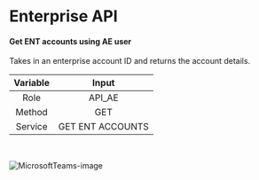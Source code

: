 # Enterprise API

#### Get ENT accounts using AE user

Takes in an enterprise account ID and returns the account details.

|Variable|Input |
|:------:|:----:|
|Role    |API_AE|
|Method  |GET   |
|Service |GET ENT ACCOUNTS|
<p>&nbsp;</p>

![MicrosoftTeams-image](https://user-images.githubusercontent.com/85736827/178256986-b1773bea-6f25-45b1-aab3-2d16dc5fb577.png)


<p>&nbsp;</p>

